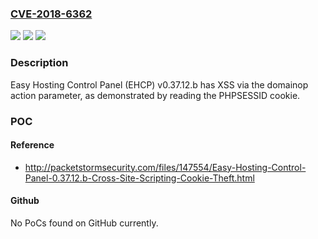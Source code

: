 ### [CVE-2018-6362](https://cve.mitre.org/cgi-bin/cvename.cgi?name=CVE-2018-6362)
![](https://img.shields.io/static/v1?label=Product&message=n%2Fa&color=blue)
![](https://img.shields.io/static/v1?label=Version&message=n%2Fa&color=blue)
![](https://img.shields.io/static/v1?label=Vulnerability&message=n%2Fa&color=brighgreen)

### Description

Easy Hosting Control Panel (EHCP) v0.37.12.b has XSS via the domainop action parameter, as demonstrated by reading the PHPSESSID cookie.

### POC

#### Reference
- http://packetstormsecurity.com/files/147554/Easy-Hosting-Control-Panel-0.37.12.b-Cross-Site-Scripting-Cookie-Theft.html

#### Github
No PoCs found on GitHub currently.

